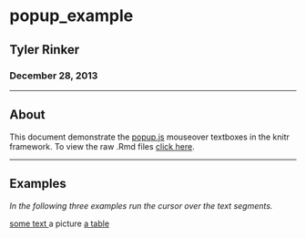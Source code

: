 <link rel="stylesheet" href="./assets/css/pop_style.css" />
<script type="text/javascript" src="./assets/js/jquery-1.9.1.min.js"></script>
<script type="text/javascript" src="./assets/js/nhpup_1.1.js"></script>

# popup_example
## Tyler Rinker
### December 28, 2013

---

## About

This document demonstrate the [popup.js](https://github.com/nhoening/popup.js) mouseover textboxes in the knitr framework.  To view the raw .Rmd files [click here](https://raw.github.com/trinker/popup_example/master/REPORT/popup_example.Rmd).

---

## Examples

*In the following three examples run the cursor over the text segments.*

<a href="somewhere.html" onmouseover="nhpup.popup('Lorem ipsum dolor sit amet, consetetur sadipscing elitr, sed diam nonumy eirmod tempor invidunt ut labore et dolore magna aliquyam erat, sed diam voluptua. At vero eos et accusam et justo duo dolores et ea rebum. Stet clita kasd gubergren, no sea takimata sanctus est Lorem ipsum dolor sit amet. Lorem ipsum dolor sit amet, consetetur sadipscing elitr, sed diam nonumy eirmod tempor invidunt ut labore et dolore magna aliquyam erat, sed diam voluptua. At vero eos et accusam et justo duo dolores et ea rebum. Stet clita kasd gubergren, no sea takimata sanctus est Lorem ipsum dolor sit amet.');">
	some text
</a>  

<a onmouseover="nhpup.popup('Here, a good friend: &lt;br&gt;&lt;/a&gt;&lt;br/&gt; &lt;img src=&quot;http://images4.wikia.nocookie.net/__cb20101015151248/muppet/images/0/05/Beaker.jpg&quot;&gt;', {'width': 140});">
	a picture
</a>


<a href="somewhere.html" onmouseover="nhpup.popup($('#hidden-table').html(), {'width': 400});">
	a table
</a>


<div style="display:none;" id="hidden-table">
  <table class = "poptable" width="400" border="1">
	<tbody>
		<tr>
			<th>Age</th>
		</tr>
		<tr>
			<td>Hans</td>
			<td>22</td>
		</tr>
		<tr>
			<td>Gretchen</td>
			<td>22</td>
		</tr>
	</tbody>
  </table>
</div>


